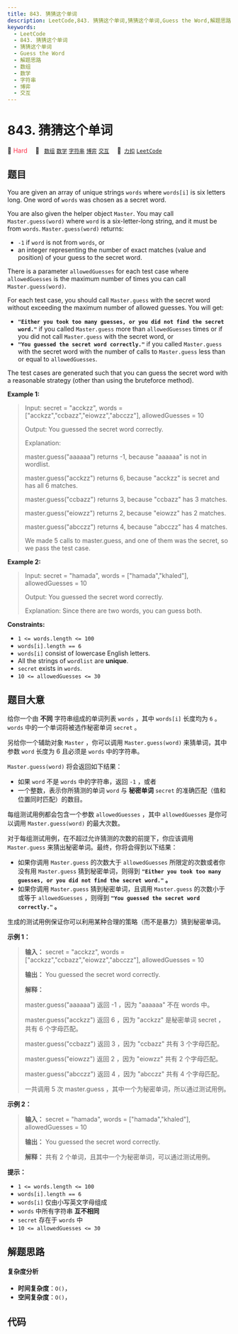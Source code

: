 ```yaml
---
title: 843. 猜猜这个单词
description: LeetCode,843. 猜猜这个单词,猜猜这个单词,Guess the Word,解题思路,数组,数学,字符串,博弈,交互
keywords:
  - LeetCode
  - 843. 猜猜这个单词
  - 猜猜这个单词
  - Guess the Word
  - 解题思路
  - 数组
  - 数学
  - 字符串
  - 博弈
  - 交互
---
```


# 843. 猜猜这个单词

🔴 <font color=#ff334b>Hard</font>&emsp; 🔖&ensp; [`数组`](/tag/array.md) [`数学`](/tag/math.md) [`字符串`](/tag/string.md) [`博弈`](/tag/game-theory.md) [`交互`](/tag/interactive.md)&emsp; 🔗&ensp;[`力扣`](https://leetcode.cn/problems/guess-the-word) [`LeetCode`](https://leetcode.com/problems/guess-the-word)

## 题目

You are given an array of unique strings `words` where `words[i]` is six
letters long. One word of `words` was chosen as a secret word.

You are also given the helper object `Master`. You may call
`Master.guess(word)` where `word` is a six-letter-long string, and it must be
from `words`. `Master.guess(word)` returns:

  * `-1` if `word` is not from `words`, or
  * an integer representing the number of exact matches (value and position) of your guess to the secret word.

There is a parameter `allowedGuesses` for each test case where
`allowedGuesses` is the maximum number of times you can call
`Master.guess(word)`.

For each test case, you should call `Master.guess` with the secret word
without exceeding the maximum number of allowed guesses. You will get:

  * **`"Either you took too many guesses, or you did not find the secret word."`** if you called `Master.guess` more than `allowedGuesses` times or if you did not call `Master.guess` with the secret word, or
  * **`"You guessed the secret word correctly."`** if you called `Master.guess` with the secret word with the number of calls to `Master.guess` less than or equal to `allowedGuesses`.

The test cases are generated such that you can guess the secret word with a
reasonable strategy (other than using the bruteforce method).



**Example 1:**

> Input: secret = "acckzz", words = ["acckzz","ccbazz","eiowzz","abcczz"], allowedGuesses = 10
> 
> Output: You guessed the secret word correctly.
> 
> Explanation:
> 
> master.guess("aaaaaa") returns -1, because "aaaaaa" is not in wordlist.
> 
> master.guess("acckzz") returns 6, because "acckzz" is secret and has all 6 matches.
> 
> master.guess("ccbazz") returns 3, because "ccbazz" has 3 matches.
> 
> master.guess("eiowzz") returns 2, because "eiowzz" has 2 matches.
> 
> master.guess("abcczz") returns 4, because "abcczz" has 4 matches.
> 
> We made 5 calls to master.guess, and one of them was the secret, so we pass the test case.

**Example 2:**

> Input: secret = "hamada", words = ["hamada","khaled"], allowedGuesses = 10
> 
> Output: You guessed the secret word correctly.
> 
> Explanation: Since there are two words, you can guess both.

**Constraints:**

  * `1 <= words.length <= 100`
  * `words[i].length == 6`
  * `words[i]` consist of lowercase English letters.
  * All the strings of `wordlist` are **unique**.
  * `secret` exists in `words`.
  * `10 <= allowedGuesses <= 30`


## 题目大意

给你一个由 **不同** 字符串组成的单词列表 `words` ，其中 `words[i]` 长度均为 `6` 。`words`
中的一个单词将被选作秘密单词 `secret` 。

另给你一个辅助对象 `Master` ，你可以调用 `Master.guess(word)` 来猜单词，其中参数 `word` 长度为 6 且必须是
`words` 中的字符串。

`Master.guess(word)` 将会返回如下结果：

  * 如果 `word` 不是 `words` 中的字符串，返回 `-1` ，或者
  * 一个整数，表示你所猜测的单词 `word` 与 **秘密单词**  `secret` 的准确匹配（值和位置同时匹配）的数目。

每组测试用例都会包含一个参数 `allowedGuesses` ，其中 `allowedGuesses` 是你可以调用
`Master.guess(word)` 的最大次数。

对于每组测试用例，在不超过允许猜测的次数的前提下，你应该调用 `Master.guess` 来猜出秘密单词。最终，你将会得到以下结果：

  * 如果你调用 `Master.guess` 的次数大于 `allowedGuesses` 所限定的次数或者你没有用 `Master.guess` 猜到秘密单词，则得到 **`"Either you took too many guesses, or you did not find the secret word."` 。**
  * 如果你调用 `Master.guess` 猜到秘密单词，且调用 `Master.guess` 的次数小于或等于 `allowedGuesses` ，则得到 **`"You guessed the secret word correctly."` 。**

生成的测试用例保证你可以利用某种合理的策略（而不是暴力）猜到秘密单词。



**示例 1：**

> 
> 
> 
> 
> 
> **输入：** secret = "acckzz", words = ["acckzz","ccbazz","eiowzz","abcczz"], allowedGuesses = 10
> 
> **输出：** You guessed the secret word correctly.
> 
> **解释：**
> 
> master.guess("aaaaaa") 返回 -1 ，因为 "aaaaaa" 不在 words 中。
> 
> master.guess("acckzz") 返回 6 ，因为 "acckzz" 是秘密单词 secret ，共有 6 个字母匹配。
> 
> master.guess("ccbazz") 返回 3 ，因为 "ccbazz" 共有 3 个字母匹配。
> 
> master.guess("eiowzz") 返回 2 ，因为 "eiowzz" 共有 2 个字母匹配。
> 
> master.guess("abcczz") 返回 4 ，因为 "abcczz" 共有 4 个字母匹配。
> 
> 一共调用 5 次 master.guess ，其中一个为秘密单词，所以通过测试用例。
> 
> 

**示例 2：**

> 
> 
> 
> 
> 
> **输入：** secret = "hamada", words = ["hamada","khaled"], allowedGuesses = 10
> 
> **输出：** You guessed the secret word correctly.
> 
> **解释：** 共有 2 个单词，且其中一个为秘密单词，可以通过测试用例。



**提示：**

  * `1 <= words.length <= 100`
  * `words[i].length == 6`
  * `words[i]` 仅由小写英文字母组成
  * `words` 中所有字符串 **互不相同**
  * `secret` 存在于 `words` 中
  * `10 <= allowedGuesses <= 30`


## 解题思路

#### 复杂度分析

- **时间复杂度**：`O()`，
- **空间复杂度**：`O()`，

## 代码

```javascript

```